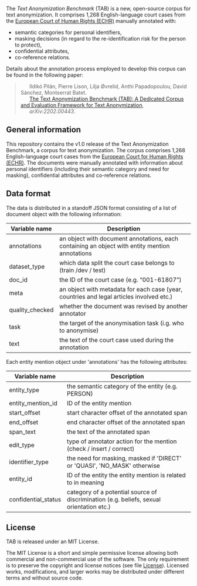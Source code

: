 The _Text Anonymization Benchmark_ (TAB) is a new, open-source corpus for text anonymization. It comprises 1,268 English-language court cases from the [European Court of Human Rights (ECHR)](https://www.echr.coe.int/Pages/home.aspx?p=home) manually annotated with:
* semantic categories for personal identifiers,
* masking decisions (in regard to the re-identification risk for the person to protect),
* confidential attributes,
* co-reference relations.

Details about the annotation process employed to develop this corpus can be found in the following paper: 


> &nbsp;&nbsp;&nbsp;&nbsp;&nbsp;&nbsp;Ildikó Pilán, Pierre Lison, Lilja Øvrelid, Anthi Papadopoulou, David Sánchez, Montserrat Batet. <br>
&nbsp;&nbsp;&nbsp;&nbsp;&nbsp;&nbsp;[The Text Anonymization Benchmark (TAB): A Dedicated Corpus and Evaluation Framework for Text Anonymization](https://arxiv.org/abs/2202.00443),<br>
&nbsp;&nbsp;&nbsp;&nbsp;&nbsp;&nbsp;_arXiv:2202.00443_.

## General information

This repository contains the v1.0 release of the Text Anonymization Benchmark, a corpus for text anonymization.
The corpus comprises 1,268 English-language court cases from the [European Court for Human Rights (ECHR)](https://www.echr.coe.int/). The documents were manually annotated with information about personal identifiers (including their semantic category and need for masking), confidential attributes and co-reference relations. 

## Data format
The data is distributed in a standoff JSON format consisting of a list of document object with the following information:

| Variable name | Description |
|---------------|-------------|
| annotations | an object with document annotations, each containing an object with entity mention annotations |
| dataset_type | which data split the court case belongs to (train /dev / test) |
| doc_id | the ID of the court case (e.g. “001-61807”) |
| meta | an object with metadata for each case (year, countries and legal articles involved etc.) |
| quality_checked | whether the document was revised by another annotator |
| task | the target of the anonymisation task (i.g. who to anonymise) |
| text | the text of the court case used during the annotation |

Each entity mention object under 'annotations' has the following attributes:

| Variable name | Description |
|---------------|-------------|
| entity_type | the semantic category of the entity (e.g. PERSON) |
| entity_mention_id | ID of the entity mention |
| start_offset | start character offset of the annotated span |
| end_offset | end character offset of the annotated span |
| span_text | the text of the annotated span |
| edit_type | type of annotator action for the mention (check / insert / correct) |
| identifier_type | the need for masking, masked if 'DIRECT' or 'QUASI', 'NO_MASK' otherwise |
| entity_id | ID of the entity the entity mention is related to in meaning |
| confidential_status | category of a potential source of discrimination (e.g. beliefs, sexual orientation etc.) |

## License

TAB is released under an MIT License.

The MIT License is a short and simple permissive license allowing both commercial and non-commercial use of the software. The only requirement is to preserve the copyright and license notices (see file [License](https://github.com/NorskRegnesentral/text-anonymisation-benchmark/blob/master/LICENSE.txt)). Licensed works, modifications, and larger works may be distributed under different terms and without source code.

 
